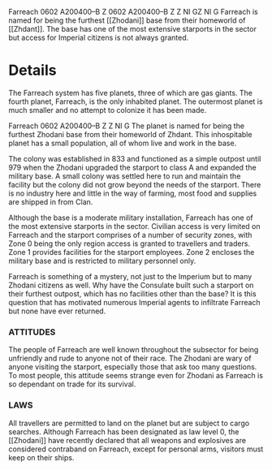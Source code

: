 Farreach 0602 A200400–B Z 0602 A200400–B Z Z NI GZ NI G Farreach is named for being the furthest [[Zhodani]] base from their homeworld of [[Zhdant]]. The base has one of the most extensive starports in the sector but access for Imperial citizens is not always granted.

# Details

The Farreach system has five planets, three of which are gas giants. The fourth planet, Farreach, is the only inhabited planet. The outermost planet is much smaller and no attempt to colonize it has been made.

Farreach 0602 A200400–B Z Z NI G The planet is named for being the furthest Zhodani base from their homeworld of Zhdant. This inhospitable planet has a small population, all of whom live and work in the base.

The colony was established in 833 and functioned as a simple outpost until 979 when the Zhodani upgraded the starport to class A and expanded the military base. A small colony was settled here to run and maintain the facility but the colony did not grow beyond the needs of the starport. There is no industry here and little in the way of farming, most food and supplies are shipped in from Clan.

Although the base is a moderate military installation, Farreach has one of the most extensive starports in the sector. Civilian access is very limited on Farreach and the starport comprises of a number of security zones, with Zone 0 being the only region access is granted to travellers and traders. Zone 1 provides facilities for the starport employees. Zone 2 encloses the military base and is restricted to military personnel only.

Farreach is something of a mystery, not just to the Imperium but to many Zhodani citizens as well. Why have the Consulate built such a starport on their furthest outpost, which has no facilities other than the base? It is this question that has motivated numerous Imperial agents to infiltrate Farreach but none have ever returned.

### ATTITUDES

The people of Farreach are well known throughout the subsector for being unfriendly and rude to anyone not of their race. The Zhodani are wary of anyone visiting the starport, especially those that ask too many questions. To most people, this attitude seems strange even for Zhodani as Farreach is so dependant on trade for its survival.

### LAWS

All travellers are permitted to land on the planet but are subject to cargo searches. Although Farreach has been designated as law level 0, the [[Zhodani]] have recently declared that all weapons and explosives are considered contraband on Farreach, except for personal arms, visitors must keep on their ships.
